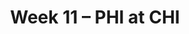 ---
layout: game
title: Week 11 – PHI at CHI
season: 2009
game_id: 2009_11_PHI_CHI
away_team: PHI
home_team: CHI
---